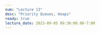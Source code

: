 ```yaml
---
num: "Lecture 13"
desc: "Priority Queues, Heaps"
ready: true
lecture_date: 2023-09-05 09:30:00.00-7:00
---
```

